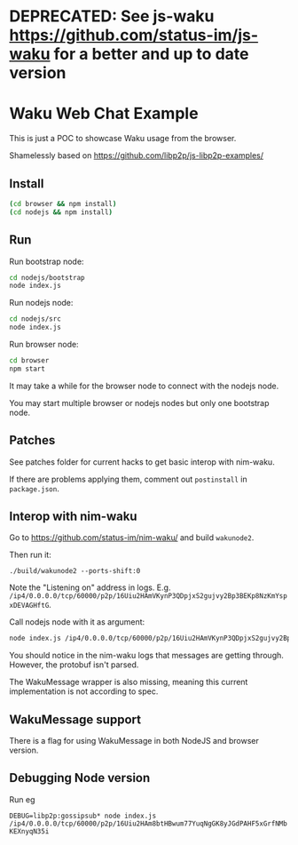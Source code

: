 # DEPRECATED: See js-waku https://github.com/status-im/js-waku for a better and up to date version

# Waku Web Chat Example

This is just a POC to showcase Waku usage from the browser.

Shamelessly based on https://github.com/libp2p/js-libp2p-examples/

## Install

``` sh
(cd browser && npm install)
(cd nodejs && npm install)
```

## Run

Run bootstrap node:

``` sh
cd nodejs/bootstrap
node index.js
```

Run nodejs node:

``` sh
cd nodejs/src
node index.js
```


Run browser node:

``` sh
cd browser
npm start 
```

It may take a while for the browser node to connect with the nodejs node.

You may start multiple browser or nodejs nodes but only one bootstrap node.

## Patches

See patches folder for current hacks to get basic interop with nim-waku.

If there are problems applying them, comment out `postinstall` in
`package.json`.

## Interop with nim-waku

Go to https://github.com/status-im/nim-waku/ and build `wakunode2`.

Then run it:

```
./build/wakunode2 --ports-shift:0
```

Note the "Listening on" address in logs. E.g. `/ip4/0.0.0.0/tcp/60000/p2p/16Uiu2HAmVKynP3QDpjxS2gujvy2Bp3BEKp8NzKmYspxDEVAGHftG`.

Call nodejs node with it as argument:

``` sh
node index.js /ip4/0.0.0.0/tcp/60000/p2p/16Uiu2HAmVKynP3QDpjxS2gujvy2Bp3BEKp8NzKmYspxDEVAGHftG
```

You should notice in the nim-waku logs that messages are getting through. However, the protobuf isn't parsed.

The WakuMessage wrapper is also missing, meaning this current implementation is
not according to spec.

## WakuMessage support

There is a flag for using WakuMessage in both NodeJS and browser version.

## Debugging Node version

Run eg

`DEBUG=libp2p:gossipsub* node index.js /ip4/0.0.0.0/tcp/60000/p2p/16Uiu2HAm8btHBwum77YuqNgGK8yJGdPAHF5xGrfNMbKEXnyqN35i`

